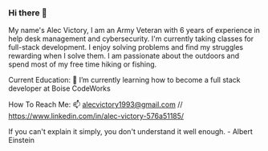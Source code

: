 ### Hi there 👋

My name's Alec Victory, I am an Army Veteran with 6 years of experience in help desk management and cybersecurity. I'm currently taking classes for full-stack development. I enjoy solving problems and find my struggles rewarding when I solve them. I am passionate about the outdoors and spend most of my free time hiking or fishing.

Current Education:
🌱  I’m currently learning how to become a full stack developer at Boise CodeWorks
 
 How To Reach Me:
 📫  alecvictory1993@gmail.com // https://www.linkedin.com/in/alec-victory-576a51185/
 
 If you can't explain it simply, you don't understand it well enough. - Albert Einstein

